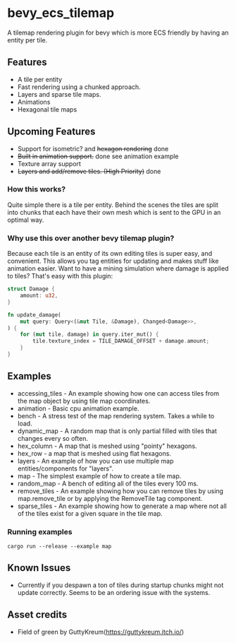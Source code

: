 # bevy_ecs_tilemap
A tilemap rendering plugin for bevy which is more ECS friendly by having an entity per tile.

## Features
 - A tile per entity
 - Fast rendering using a chunked approach.
 - Layers and sparse tile maps.
 - Animations
 - Hexagonal tile maps

## Upcoming Features
 - Support for isometric? and ~~hexagon rendering~~ done
 - ~~Built in animation support.~~ done see animation example
 - Texture array support
 - ~~Layers and add/remove tiles. (High Priority)~~ done


### How this works?
Quite simple there is a tile per entity. Behind the scenes the tiles are split into chunks that each have their own mesh which is sent to the GPU in an optimal way.

### Why use this over another bevy tilemap plugin?
Because each tile is an entity of its own editing tiles is super easy, and convenient. This allows you tag entities for updating and makes stuff like animation easier. Want to have a mining simulation where damage is applied to tiles? That's easy with this plugin:

```rust
struct Damage {
    amount: u32,
}

fn update_damage(
    mut query: Query<(&mut Tile, &Damage), Changed<Damage>>,
) {
    for (mut tile, damage) in query.iter_mut() {
        tile.texture_index = TILE_DAMAGE_OFFSET + damage.amount;
    }
}
```

## Examples
 - accessing_tiles - An example showing how one can access tiles from the map object by using tile map coordinates.
 - animation - Basic cpu animation example.
 - bench - A stress test of the map rendering system. Takes a while to load.
 - dynamic_map - A random map that is only partial filled with tiles that changes every so often.
 - hex_column - A map that is meshed using "pointy" hexagons.
 - hex_row - a map that is meshed using flat hexagons.
 - layers - An example of how you can use multiple map entities/components for "layers".
 - map - The simplest example of how to create a tile map.
 - random_map - A bench of editing all of the tiles every 100 ms.
 - remove_tiles - An example showing how you can remove tiles by using map.remove_tile or by applying the RemoveTile tag component.
 - sparse_tiles - An example showing how to generate a map where not all of the tiles exist for a given square in the tile map.

### Running examples
`cargo run --release --example map`


## Known Issues
 - Currently if you despawn a ton of tiles during startup chunks might not update correctly. Seems to be an ordering issue with the systems.

## Asset credits
 - Field of green by GuttyKreum(https://guttykreum.itch.io/)